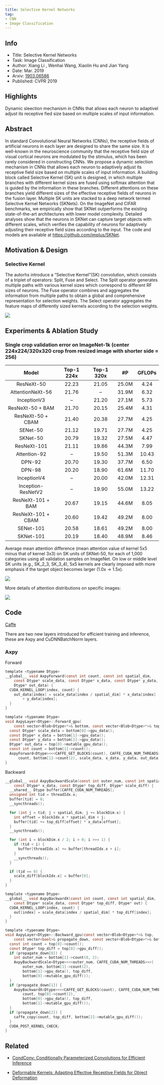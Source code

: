 ```yaml
---
title: Selective Kernel Networks
tag:
- CNN
- Image Classification
---
```


## Info

- Title: Selective Kernel Networks
- Task: Image Classification
- Author: Xiang Li , Wenhai Wang, Xiaolin Hu and Jian Yang
- Date: Mar. 2019
- Arxiv: [1903.06586](https://arxiv.org/abs/1903.06586)
- Published: CVPR 2019



## Highlights

Dynamic sleection mechanism in CNNs that allows each neuron to adaptivel adjust its receptive fied size based on multiple scales of input information.


## Abstract

In standard Convolutional Neural Networks (CNNs), the receptive fields of artificial neurons in each layer are designed to share the same size. It is well-known in the neuroscience community that the receptive field size of visual cortical neurons are modulated by the stimulus, which has been rarely considered in constructing CNNs. We propose a dynamic selection mechanism in CNNs that allows each neuron to adaptively adjust its receptive field size based on multiple scales of input information. A building block called Selective Kernel (SK) unit is designed, in which multiple branches with different kernel sizes are fused using softmax attention that is guided by the information in these branches. Different attentions on these branches yield different sizes of the effective receptive fields of neurons in the fusion layer. Multiple SK units are stacked to a deep network termed Selective Kernel Networks (SKNets). On the ImageNet and CIFAR benchmarks, we empirically show that SKNet outperforms the existing state-of-the-art architectures with lower model complexity. Detailed analyses show that the neurons in SKNet can capture target objects with different scales, which verifies the capability of neurons for adaptively adjusting their receptive field sizes according to the input. The code and models are available at https://github.com/implus/SKNet.



## Motivation & Design

### Selective Kernel

The autorhs  introduce a “Selective Kernel”(SK) convolution, which consists of a triplet of operators: Split, Fuse and Select. The Split operator generates multiple paths with various kernel sizes which correspond to different RF sizes of neurons. The Fuse operator combines
and aggregates the information from multiple paths to obtain a global and comprehensive representation for selection weights. The Select operator aggregates the feature maps of
differently sized kernels according to the selection weights.



![](https://github.com/implus/SKNet/raw/master/figures/sknet.jpg)



## Experiments & Ablation Study

### Single crop validation error on ImageNet-1k (center 224x224/320x320 crop from resized image with shorter side = 256)


| Model | Top-1 224x | Top-1 320x | #P | GFLOPs |
|:-:|:-:|:-:|:-:|:-:|
|ResNeXt-50        |22.23|21.05|25.0M|4.24|
|AttentionNeXt-56  |21.76|–    |31.9M|6.32|
|InceptionV3       |–    |21.20|27.1M|5.73|
|ResNeXt-50 + BAM  |21.70|20.15|25.4M|4.31|
|ResNeXt-50 + CBAM |21.40|20.38|27.7M|4.25|
|SENet-50          |21.12|19.71|27.7M|4.25|
|SKNet-50          |20.79|19.32|27.5M|4.47|
|ResNeXt-101       |21.11|19.86|44.3M|7.99|
|Attention-92      | –   |19.50|51.3M|10.43|
|DPN-92            |20.70|19.30|37.7M|6.50|
|DPN-98            |20.20|18.90|61.6M|11.70|
|InceptionV4       | –   |20.00|42.0M|12.31|
|Inception-ResNetV2| –   |19.90|55.0M|13.22|
|ResNeXt-101 + BAM |20.67|19.15|44.6M|8.05|
|ResNeXt-101 + CBAM|20.60|19.42|49.2M|8.00|
|SENet-101         |20.58|18.61|49.2M|8.00|
|SKNet-101         |20.19|18.40|48.9M|8.46|

<script async src="https://pagead2.googlesyndication.com/pagead/js/adsbygoogle.js"></script>
<ins class="adsbygoogle"
     style="display:block; text-align:center;"
     data-ad-layout="in-article"
     data-ad-format="fluid"
     data-ad-client="ca-pub-4466575858054752"
     data-ad-slot="8787986126"></ins>
<script>
     (adsbygoogle = window.adsbygoogle || []).push({});
</script>



Average mean attention difference (mean attention value of kernel 5x5 minus that of kernel 3x3) on SK units of SKNet-50, for each of 1,000 categories using all validation samples on ImageNet. On low or middle level SK units (e.g., SK\_2\_3, SK\_3\_4), 5x5 kernels are clearly imposed with more emphasis if the target object becomes larger (1.0x -> 1.5x).

![](https://github.com/implus/SKNet/raw/master/figures/cls_attention_diff.jpg)

More details of attention distributions on specific images:

![](https://github.com/implus/SKNet/raw/master/figures/pics_attention_3_scales.png)



## Code

[Caffe](https://github.com/implus/SKNet)

There are two new layers introduced for efficient training and inference, these are Axpy and CuDNNBatchNorm layers.

### Axpy

Forward

```c
template <typename Dtype>
__global__ void AxpyForward(const int count, const int spatial_dim, 
    const Dtype* scale_data, const Dtype* x_data, const Dtype* y_data,
    Dtype* out_data) {
  CUDA_KERNEL_LOOP(index, count) {
    out_data[index] = scale_data[index / spatial_dim] * x_data[index]
        + y_data[index];
  }
}

template <typename Dtype>
void AxpyLayer<Dtype>::Forward_gpu(
    const vector<Blob<Dtype>*>& bottom, const vector<Blob<Dtype>*>& top) {
  const Dtype* scale_data = bottom[0]->gpu_data();
  const Dtype* x_data = bottom[1]->gpu_data();
  const Dtype* y_data = bottom[2]->gpu_data();
  Dtype* out_data = top[0]->mutable_gpu_data();
  const int count = bottom[1]->count();
  AxpyForward<Dtype><<<CAFFE_GET_BLOCKS(count), CAFFE_CUDA_NUM_THREADS>>>(
      count, bottom[1]->count(2), scale_data, x_data, y_data, out_data);  
}

```

Backward
```c
__global__ void AxpyBackwardScale(const int outer_num, const int spatial_dim, 
    const Dtype* x_data, const Dtype* top_diff, Dtype* scale_diff) {
  __shared__ Dtype buffer[CAFFE_CUDA_NUM_THREADS];
  unsigned int tid = threadIdx.x;
  buffer[tid] = 0;
  __syncthreads();

  for (int j = tid; j < spatial_dim; j += blockDim.x) {
    int offset = blockIdx.x * spatial_dim + j;
    buffer[tid] += top_diff[offset] * x_data[offset];
  }
  __syncthreads();

  for (int i = blockDim.x / 2; i > 0; i >>= 1) {
    if (tid < i) {
      buffer[threadIdx.x] += buffer[threadIdx.x + i];
    }
    __syncthreads();
  }

  if (tid == 0) {
    scale_diff[blockIdx.x] = buffer[0];
  }
}

template <typename Dtype>
__global__ void AxpyBackwardX(const int count, const int spatial_dim, 
    const Dtype* scale_data, const Dtype* top_diff, Dtype* out) {
  CUDA_KERNEL_LOOP(index, count) {
    out[index] = scale_data[index / spatial_dim] * top_diff[index];
  }
}

template <typename Dtype>
void AxpyLayer<Dtype>::Backward_gpu(const vector<Blob<Dtype>*>& top,
    const vector<bool>& propagate_down, const vector<Blob<Dtype>*>& bottom) {
  const int count = top[0]->count();
  const Dtype* top_diff = top[0]->gpu_diff();
  if (propagate_down[0]) {
    int outer_num = bottom[1]->count(0, 2);
    AxpyBackwardScale<Dtype><<<outer_num, CAFFE_CUDA_NUM_THREADS>>>(
        outer_num, bottom[1]->count(2),
        bottom[1]->gpu_data(), top_diff,
        bottom[0]->mutable_gpu_diff()); 
  }
  if (propagate_down[1]) {
    AxpyBackwardX<Dtype><<<CAFFE_GET_BLOCKS(count), CAFFE_CUDA_NUM_THREADS>>>(
        count, top[0]->count(2), 
        bottom[0]->gpu_data(), top_diff, 
        bottom[1]->mutable_gpu_diff());
  }
  if (propagate_down[2]) {
    caffe_copy(count, top_diff, bottom[2]->mutable_gpu_diff());
  }
  CUDA_POST_KERNEL_CHECK;
}

```

## Related

- [CondConv: Conditionally Parameterized Convolutions for Efficient Inference](https://arxivnote.ddlee.cn/2019/10/15/CondConv-Conditionally-Parameterized-Convolutions-NIPS-2019.html)

- [Deformable Kernels: Adapting Effective Receptive Fields for Object Deformation](https://arxivnote.ddlee.cn/2019/10/13/Deformable-Kernels.html)
